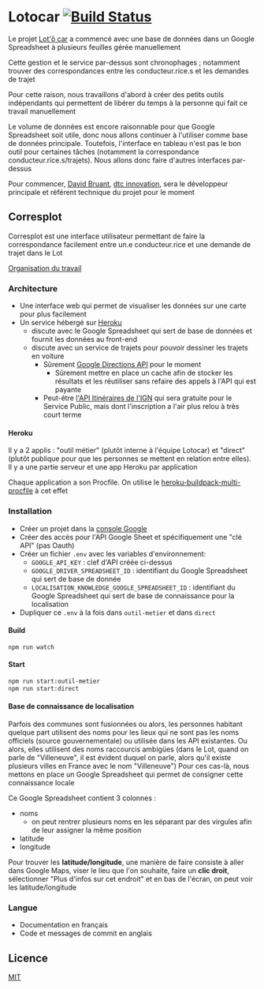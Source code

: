 # Lotocar [![Build Status](https://travis-ci.org/DavidBruant/lotocar.svg?branch=master)](https://travis-ci.org/DavidBruant/lotocar)

Le projet [Lot'ô car](https://www.lotocar.fr/) a commencé avec une base de données dans un Google Spreadsheet à plusieurs feuilles gérée manuellement

Cette gestion et le service par-dessus sont chronophages ; notamment trouver des correspondances entre les conducteur.rice.s et les demandes de trajet

Pour cette raison, nous travaillons d'abord à créer des petits outils indépendants qui permettent de libérer du temps à la personne qui fait ce travail manuellement

Le volume de données est encore raisonnable pour que Google Spreadsheet soit utile, donc nous allons continuer à l'utiliser comme base de données principale. Toutefois, l'interface en tableau n'est pas le bon outil pour certaines tâches (notamment la correspondance conducteur.rice.s/trajets). Nous allons donc faire d'autres interfaces par-dessus

Pour commencer, [David Bruant](https://twitter.com/DavidBruant), [dtc innovation](https://dtc-innovation.org/), sera le développeur principale et référent technique du projet pour le moment


## Corresplot

Corresplot est une interface utilisateur permettant de faire la correspondance facilement entre un.e conducteur.rice et une demande de trajet dans le Lot

[Organisation du travail](https://github.com/DavidBruant/lotocar/projects/1?fullscreen=true)


### Architecture

- Une interface web qui permet de visualiser les données sur une carte pour plus facilement 
- Un service hébergé sur [Heroku](https://www.heroku.com/)
    - discute avec le Google Spreadsheet qui sert de base de données et fournit les données au front-end
    - discute avec un service de trajets pour pouvoir dessiner les trajets en voiture
        - Sûrement [Google Directions API](https://developers.google.com/maps/documentation/directions/start) pour le moment
            - Sûrement mettre en place un cache afin de stocker les résultats et les réutiliser sans refaire des appels à l'API qui est payante
        - Peut-être [l'API Itinéraires de l'IGN](https://geoservices.ign.fr/documentation/geoservices/itineraires.html) qui sera gratuite pour le Service Public, mais dont l'inscription a l'air plus relou à très court terme

#### Heroku

Il y a 2 applis : "outil métier" (plutôt interne à l'équipe Lotocar) et "direct" (plutôt publique pour que les personnes se mettent en relation entre elles).
Il y a une partie serveur et une app Heroku par application

Chaque application a son Procfile. On utilise le [heroku-buildpack-multi-procfile](https://github.com/heroku/heroku-buildpack-multi-procfile) à cet effet


### Installation

- Créer un projet dans la [console Google](https://console.developers.google.com)
- Créer des accès pour l'API Google Sheet et spécifiquement une "clé API" (pas Oauth)
- Créer un fichier `.env` avec les variables d'environnement:
    - `GOOGLE_API_KEY` : clef d'API créée ci-dessus
    - `GOOGLE_DRIVER_SPREADSHEET_ID` : identifiant du Google Spreadsheet qui sert de base de donnée
    - `LOCALISATION_KNOWLEDGE_GOOGLE_SPREADSHEET_ID` : identifiant du Google Spreadsheet qui sert de base de connaissance pour la localisation
- Dupliquer ce `.env` à la fois dans `outil-metier` et dans `direct`


#### Build

`npm run watch`

#### Start

```sh
npm run start:outil-metier
npm run start:direct
```


#### Base de connaissance de localisation

Parfois des communes sont fusionnées ou alors, les personnes habitant quelque part utilisent des noms pour les lieux qui ne sont pas les noms officiels (source gouvernementale) ou utilisée dans les API existantes. Ou alors, elles utilisent des noms raccourcis ambigües (dans le Lot, quand on parle de "Villeneuve", il est évident duquel on parle, alors qu'il existe plusieurs villes en France avec le nom "Villeneuve")
Pour ces cas-là, nous mettons en place un Google Spreadsheet qui permet de consigner cette connaissance locale

Ce Google Spreadsheet contient 3 colonnes : 
- noms
    - on peut rentrer plusieurs noms en les séparant par des virgules afin de leur assigner la même position
- latitude
- longitude

Pour trouver les **latitude/longitude**, une manière de faire consiste à aller dans Google Maps, viser le lieu que l'on souhaite, faire un **clic droit**, sélectionner "Plus d'infos sur cet endroit" et en bas de l'écran, on peut voir les latitude/longitude



### Langue

- Documentation en français
- Code et messages de commit en anglais


## Licence

[MIT](LICENCE)
